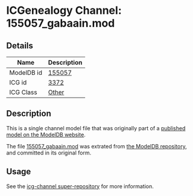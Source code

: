 # ICGenealogy Channel: 155057\_gabaain.mod

## Details

Name | Description
---- | -----------
ModelDB id | [155057](http://senselab.med.yale.edu/ModelDB/ShowModel.cshtml?model=155057)
ICG id | [3372](http://icg.neurotheory.ox.ac.uk/channels/other/3372)
ICG Class | [Other](http://icg.neurotheory.ox.ac.uk/channels/other)

## Description

This is a single channel model file that was originally part of a [published model on the ModelDB website](http://senselab.med.yale.edu/mModelDB/ShowModel.cshtml?model=155057).

The file [155057\_gabaain.mod](155057_gabaain.mod) was extrated from [the ModelDB repository](http://senselab.med.yale.edu/ModelDB/ShowModel.cshtml?model=155057), and committed in its original form.

## Usage

See the [icg-channel super-repository](https://github.com/icgenealogy/icg-channels) for more information.